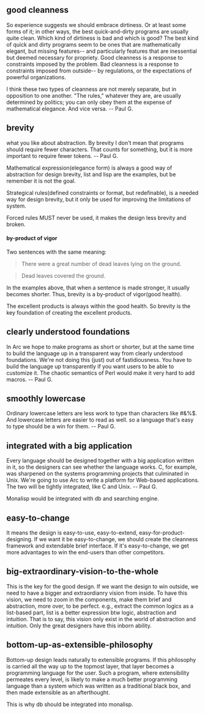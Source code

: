 
## good cleanness
So experience suggests we should embrace dirtiness. 
Or at least some forms of it; in other ways, the best quick-and-dirty programs are usually quite clean. 
Which kind of dirtiness is bad and which is good? The best kind of quick and dirty programs seem to be ones 
that are mathematically elegant, but missing features-- and particularly features that are inessential 
but deemed necessary for propriety. Good cleanness is a response to constraints imposed by the problem. 
Bad cleanness is a response to constraints imposed from outside-- by regulations, or the expectations of 
powerful organizations.

I think these two types of cleanness are not merely separate, but in opposition to one another. 
"The rules," whatever they are, are usually determined by politics; 
you can only obey them at the expense of mathematical elegance. And vice versa. -- Paul G.

## brevity 
what you like about abstraction.
By brevity I don't mean that programs should require fewer characters. 
That counts for something, but it is more important to require fewer tokens. -- Paul G.

Mathematical expression(elegance form) is always a good way of abstraction for design brevity, list and lisp are the examples, but be remember it is not the goal.

Strategical rules(defined constraints or format, but redefinable), is a needed way for design brevity, but it only be used for improving the limitations of system.

Forced rules MUST never be used, it makes the design less brevity and broken.

#### by-product of vigor
Two sentences with the same meaning:

> There were a great number of dead leaves lying on the ground.

> Dead leaves covered the ground.

In the examples above, that when a sentence is made stronger, it usually becomes shorter.
Thus, brevity is a by-product of vigor(good health).

The excellent products is always within the good health.
So brevity is the key foundation of creating the excellent products.


## clearly understood foundations
In Arc we hope to make programs as short or shorter, but at the same time to build the language up in a transparent way from clearly understood foundations. We're not doing this (just) out of fastidiousness. You have to build the language up transparently if you want users to be able to customize it. The chaotic semantics of Perl would make it very hard to add macros.  -- Paul G.

## smoothly lowercase
Ordinary lowercase letters are less work to type than characters like #&%$. 
And lowercase letters are easier to read as well. 
so a language that's easy to type should be a win for them.  -- Paul G.

## integrated with a big application
Every language should be designed together with a big application written in it, so the designers can see whether the language works. C, for example, was sharpened on the systems programming projects that culminated in Unix. We're going to use Arc to write a platform for Web-based applications. The two will be tightly integrated, like C and Unix.  -- Paul G.

Monalisp would be integrated with db and searching engine.

## easy-to-change
It means the design is easy-to-use, easy-to-extend, easy-for-product-designing.
If we want it be easy-to-change, we should create the cleanness framework and extendable brief interface.
If it's easy-to-change, we get more advantages to win the end-users than other competitors.

## big-extraordinary-vision-to-the-whole
This is the key for the good design.
If we want the design to win outside, we need to have a bigger and extraordianry vision from inside.
To have this vision, we need to zoom in the components, make them brief and abstraction, more over, to be perfect.
e.g., extract the common logics as a list-based part, list is a better expression btw logic, abstraction and intuition.
That is to say, this vision only exist in the world of abstraction and intuition.
Only the great designers have this inborn ability.

## bottom-up-as-extensible-philosophy
Bottom-up design leads naturally to extensible programs.
If this philosophy is carried all the way up to the topmost layer, that layer becomes a programming language for the user. Such a program, where extensibility permeates every level, is likely to make a much better programming language than a system which was written as a traditional black box, and then made extensible as an afterthought.

This is why db should be integrated into monalisp.







